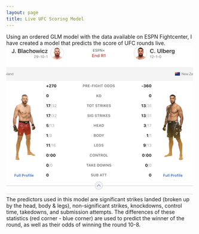 ```yaml
---
layout: page
title: Live UFC Scoring Model
---
```

Using an ordered GLM model with the data available on ESPN Fightcenter, I have created a model that predicts the score of UFC rounds live.
<img src="/assets/ufc/fightcenter_ex.png" alt="Image" width="500"/>
The predictors used in this model are significant strikes landed (broken up by the head, body & legs), non-significant strikes, knockdowns, control time, takedowns, and submission attempts. The differences of these statistics (red corner - blue corner) are used to predict the winner of the round, as well as their odds of winning the round 10-8.
